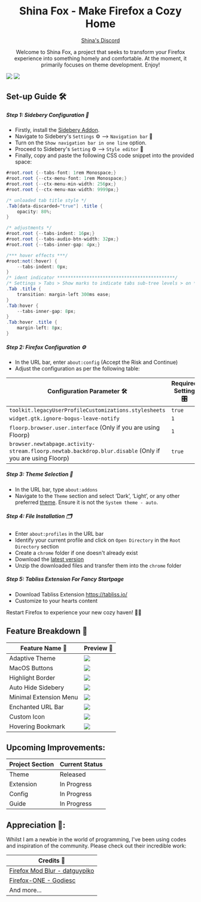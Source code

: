<div align="center">

# Shina Fox - Make Firefox a Cozy Home
<a href="https://discord.gg/txgKQUvwnY">Shina's Discord</a>

Welcome to Shina Fox, a project that seeks to transform your Firefox experience into something homely and comfortable. At the moment, it primarily focuses on theme development. Enjoy!



</div>


![](media/t1jwYxBFR7SimysiWYN5ZQmdgKSREYETuzEXhMXHdB9NC02gw6ghjRp4twz1Oryt9gCkmkHVqUvg7M7yGNfp3MreQrlYa6QcLrllA5wJIZaocdStB54gTQgujVdXBoFocvYUubOxLomxQwvrRhhZH4kzDANTPGM2spoUSymrRo7BheOuTOgMMgSACLRjCCUNUd3KlVqr9yFcloiCSgzZQ0LssMpm5URnUPwk0278M7nkwcLVYYJUJPxmyK.png)
![](media/IIXLiV9iZrsHJlRzcWqpOQPu5nTI2kVheTz6iZ8ynnwJb8mc2Xdyrc8d6zkpbRRn6a4OEdL02tai6EIM0mzgbxWNmKjv3zY5oJUvGHddEl8uwE7RVPYOKUsfphA26KONO3lw30RpqHBpO24kbP1RooZDG7IRRjf6yrlrOOnBKIf3dFmfIr5q5FptuF6QOiSgmOP8a3FrmnLWM8SAIoB9Qq1cd93rhPLYVw3aXq6VhJuPpMxnhLEuYkDQf7.png)


## Set-up Guide 🛠️

##### Step 1: Sidebery Configuration 🦔
- Firstly, install the [Sidebery Addon](https://addons.mozilla.org/firefox/addon/sidebery/). 
- Navigate to Sidebery's `Settings` ⚙️ --> `Navigation bar` 📍
- Turn on the `Show navigation bar in one line` option.
- Proceed to Sidebery's `Setting` ⚙️ --> `Style editor` 🎨
- Finally, copy and paste the following CSS code snippet into the provided space:

```csharp
#root.root {--tabs-font: 1rem Monospace;}
#root.root {--ctx-menu-font: 1rem Monospace;}
#root.root {--ctx-menu-min-width: 256px;}
#root.root {--ctx-menu-max-width: 9999px;}

/* unloaded tab title style */
.Tab[data-discarded="true"] .title {
    opacity: 80%;
}

/* adjustments */
#root.root {--tabs-indent: 16px;}
#root.root {--tabs-audio-btn-width: 32px;}
#root.root {--tabs-inner-gap: 4px;}

/*** hover effects ***/
#root:not(:hover) {
    --tabs-indent: 0px;
}
/* ident indicator ********************************************/
/* Settings > Tabs > Show marks to indicate tabs sub-tree levels > on */
.Tab .title {
    transition: margin-left 300ms ease;
}
.Tab:hover {
    --tabs-inner-gap: 8px;
}
.Tab:hover .title {
    margin-left: 8px;
}
```

##### Step 2: Firefox Configuration ⚙️
- In the URL bar, enter `about:config` (Accept the Risk and Continue)
- Adjust the configuration as per the following table:

| Configuration Parameter 🛠️ | Required Setting 🎛️ |
| ---- | ---- |
| `toolkit.legacyUserProfileCustomizations.stylesheets` | `true` |
| `widget.gtk.ignore-bogus-leave-notify` | `1`  |
| `floorp.browser.user.interface` (Only if you are using Floorp) | `1` |
| `browser.newtabpage.activity-stream.floorp.newtab.backdrop.blur.disable` (Only if you are using Floorp) | `true` |

##### Step 3: Theme Selection 🎨
- In the URL bar, type `about:addons`
- Navigate to the `Theme` section and select ‘Dark’, ‘Light’, or any other preferred [theme](https://addons.mozilla.org/en-US/firefox/themes/). Ensure it is not the `System theme - auto`.

##### Step 4: File Installation 🗂️
- Enter `about:profiles` in the URL bar
- Identify your current profile and click on `Open Directory` in the `Root Directory` section
- Create a `chrome` folder if one doesn't already exist
- Download the [latest version](https://github.com/Shina-SG/Shina-Fox/releases/latest) 
- Unzip the downloaded files and transfer them into the `chrome` folder

##### Step 5: Tabliss Extension For Fancy Startpage
- Download Tabliss Extension https://tabliss.io/
- Customize to your hearts content

Restart Firefox to experience your new cozy haven! 💓🎉

## Feature Breakdown 🌟
| Feature Name 🌈 | Preview 📸 |
| ---- | ---- |
| Adaptive Theme | ![](/media/Adaptive%20Theme.gif) |
| MacOS Buttons | ![](/media/MacOS%20button.gif) |
| Highlight Border | ![](/media/Highlight%20Border.gif) |
| Auto Hide Sidebery | ![](/media/Auto%20Hide%20Sidebery.gif) |
| Minimal Extension Menu | ![](/media/Minimal%20Extension%20Menu.gif) |
| Enchanted URL Bar | ![](/media/Enchanted%20URL%20Bar.gif) |
| Custom Icon | ![](/media/Custom%20Icon.gif) |
| Hovering Bookmark | ![](/media/Hovering%20Bookmark.gif) |

## Upcoming Improvements:
| Project Section | Current Status |
| ---- | ---- |
| Theme | Released |
| Extension | In Progress |
| Config | In Progress |
| Guide | In Progress |

## Appreciation 🌟: 
Whilst I am a newbie in the world of programming, I've been using codes and inspiration of the community. Please check out their incredible work:

| Credits 📝 |
| ---- |
| [Firefox Mod Blur - datguypiko](https://github.com/datguypiko/Firefox-Mod-Blur) |
| [Firefox-ONE - Godiesc](https://github.com/Godiesc/firefox-one) |
| And more... |
